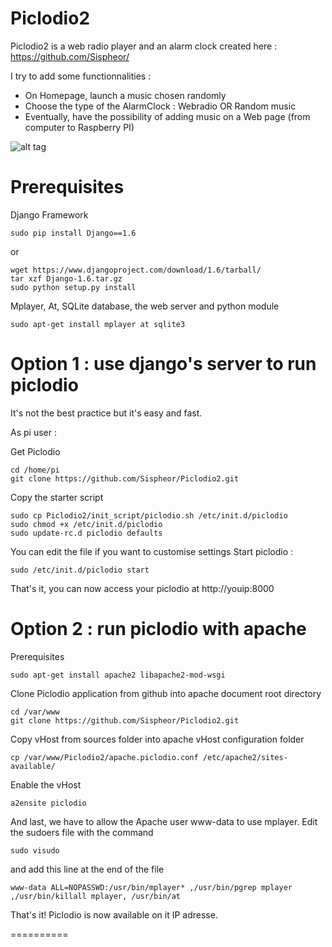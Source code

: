 Piclodio2
=========


Piclodio2 is a web radio player and an alarm clock created here : https://github.com/Sispheor/

I try to add some functionnalities : 
- On Homepage, launch a music chosen randomly
- Choose the type of the AlarmClock : Webradio OR Random music
- Eventually, have the possibility of adding music on a Web page (from computer to Raspberry PI)






![alt tag](https://raw.github.com/Sispheor/Piclodio2/master/img/piclodio_home.png)



Prerequisites
==========

Django Framework

```
sudo pip install Django==1.6
```

or

```
wget https://www.djangoproject.com/download/1.6/tarball/
tar xzf Django-1.6.tar.gz
sudo python setup.py install
```

Mplayer, At, SQLite database, the web server and python module
```
sudo apt-get install mplayer at sqlite3
```

Option 1 : use django's server to run piclodio
==========

It's not the best practice but it's easy and fast.

As pi user :

Get Piclodio
```
cd /home/pi
git clone https://github.com/Sispheor/Piclodio2.git
```
Copy the starter script
```
sudo cp Piclodio2/init_script/piclodio.sh /etc/init.d/piclodio
sudo chmod +x /etc/init.d/piclodio
sudo update-rc.d piclodio defaults
```
You can edit the file if you want to customise settings
Start piclodio :
```
sudo /etc/init.d/piclodio start
```
That's it, you can now access your piclodio at http://youip:8000


Option 2 : run piclodio with apache
==========

Prerequisites
```
sudo apt-get install apache2 libapache2-mod-wsgi
```

Clone Piclodio application from github into apache document root directory
```
cd /var/www
git clone https://github.com/Sispheor/Piclodio2.git
```

Copy vHost from sources folder into apache vHost configuration folder
```
cp /var/www/Piclodio2/apache.piclodio.conf /etc/apache2/sites-available/
```

Enable the vHost
```
a2ensite piclodio
```
And last, we have to allow the Apache user www-data to use mplayer. Edit the sudoers file with the command
```
sudo visudo
```
and add this line at the end of the file
```
www-data ALL=NOPASSWD:/usr/bin/mplayer* ,/usr/bin/pgrep mplayer ,/usr/bin/killall mplayer, /usr/bin/at
```

That's it! Piclodio is now available on it IP adresse.

==========
